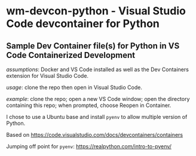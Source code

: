 # wm-devcon-python - Visual Studio Code devcontainer for Python

## Sample Dev Container file(s) for Python in VS Code Containerized Development

*assumptions*: Docker and VS Code installed as well as the Dev Containers extension for Visual Studio Code.

*usage*: clone the repo then open in Visual Studio Code.

*example*:  clone the repo; open a new VS Code window; open the directory containing this repo; when prompted, choose Reopen in Container. 

I chose to use a Ubuntu base and install `pyenv` to allow multiple version of Python.

Based on https://code.visualstudio.com/docs/devcontainers/containers

Jumping off point for `pyenv`: https://realpython.com/intro-to-pyenv/